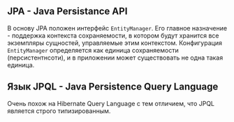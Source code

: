## JPA - Java Persistance API
В основу JPA положен интерфейс `EntityManager`. Его главное назначение - поддержка контекста сохраняемости, в котором будут хранится все экземпляры сущностей, управляемые этим контекстом.
Конфигурация `EntityManager` определяется как единица сохраняемости (персистентнсоти), и в приложении может существовать не одна такая единица.
## Язык JPQL - Java Persistence Query Language
Очень похож на Hibernate Query Language с тем отличием, что JPQL является строго типизированным.